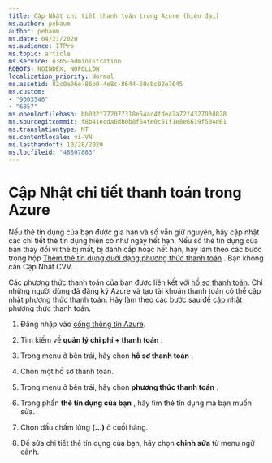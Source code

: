 ```yaml
---
title: Cập Nhật chi tiết thanh toán trong Azure (hiện đại)
ms.author: pebaum
author: pebaum
ms.date: 04/21/2020
ms.audience: ITPro
ms.topic: article
ms.service: o365-administration
ROBOTS: NOINDEX, NOFOLLOW
localization_priority: Normal
ms.assetid: 82c0a06e-86b0-4e8c-8644-59cbc02e7645
ms.custom:
- "9003546"
- "6857"
ms.openlocfilehash: bb032f772077318e54ac4fde42a72f432703d828
ms.sourcegitcommit: f8b41ecda6db0b8f64fe0c51f1e8e6619f504d61
ms.translationtype: MT
ms.contentlocale: vi-VN
ms.lasthandoff: 10/28/2020
ms.locfileid: "48807883"
---
```

# <a name="update-payment-details-in-azure"></a>Cập Nhật chi tiết thanh toán trong Azure

Nếu thẻ tín dụng của bạn được gia hạn và số vẫn giữ nguyên, hãy cập nhật các chi tiết thẻ tín dụng hiện có như ngày hết hạn. Nếu số thẻ tín dụng của bạn thay đổi vì thẻ bị mất, bị đánh cắp hoặc hết hạn, hãy làm theo các bước trong hộp [Thêm thẻ tín dụng dưới dạng phương thức thanh toán](https://docs.microsoft.com/azure/cost-management-billing/manage/change-credit-card?WT.mc_id=Portal-Microsoft_Azure_Support#addcard) . Bạn không cần Cập Nhật CVV.

Các phương thức thanh toán của bạn được liên kết với [hồ sơ thanh toán](https://docs.microsoft.com/azure/billing/billing-how-to-change-credit-card?WT.mc_id=Portal-Microsoft_Azure_Support#change-payment-method-for-a-billing-profile). Chỉ những người dùng đã đăng ký Azure và tạo tài khoản thanh toán có thể cập nhật phương thức thanh toán. Hãy làm theo các bước sau để cập nhật phương thức thanh toán.

1. Đăng nhập vào [cổng thông tin Azure](https://portal.azure.com/).

2. Tìm kiếm về **quản lý chi phí + thanh toán** .

3. Trong menu ở bên trái, hãy chọn **hồ sơ thanh toán** .

4. Chọn một hồ sơ thanh toán.

5. Trong menu ở bên trái, hãy chọn **phương thức thanh toán** .

6. Trong phần **thẻ tín dụng của bạn** , hãy tìm thẻ tín dụng mà bạn muốn sửa.
7. Chọn dấu chấm lửng **(...)** ở cuối hàng.

8. Để sửa chi tiết thẻ tín dụng của bạn, hãy chọn  **chỉnh sửa**  từ menu ngữ cảnh.
